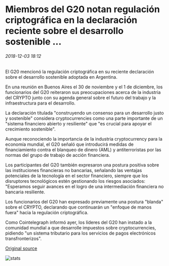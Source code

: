 # Miembros del G20 notan regulación criptográfica en la declaración reciente sobre el desarrollo sostenible ...

###### 2018-12-03 18:12

El G20 mencionó la regulación criptográfica en su reciente declaración sobre el desarrollo sostenible adoptada en Argentina.

En una reunión en Buenos Aires el 30 de noviembre y el 1 de diciembre, los funcionarios del G20 reiteraron sus preocupaciones acerca de la industria del CRYPTO junto con su agenda general sobre el futuro del trabajo y la infraestructura para el desarrollo.

La declaración titulada "construyendo un consenso para un desarrollo justo y sostenible" considera cryptocurrencies como una parte importante de un "sistema financiero abierto y resiliente" que "es crucial para apoyar el crecimiento sostenible".

Aunque reconociendo la importancia de la industria cryptocurrency para la economía mundial, el G20 señaló que introducirá medidas de financiamiento contra el blanqueo de dinero (AML) y antiterroristas por las normas del grupo de trabajo de acción financiera.

Los participantes del G20 también expresaron una postura positiva sobre las instituciones financieras no bancarias, señalando las ventajas potenciales de la tecnología en el sector financiero, siempre que los disruptores tecnológicos estén gestionando los riesgos asociados: "Esperamos seguir avances en el logro de una intermediación financiera no bancaria resiliente.

Los funcionarios del G20 han expresado previamente una postura "blanda" sobre el CRYPTO, declarando que continuarán un "enfoque de manos fuera" hacia la regulación criptográfica.

Como Cointelegraph informó ayer, los líderes del G20 han instado a la comunidad mundial a que desarrolle impuestos sobre cryptocurrencies, pidiendo "un sistema tributario para los servicios de pagos electrónicos transfronterizos".

[Original source](https://cointelegraph.com/news/g20-members-note-crypto-regulation-in-recent-declaration-on-sustainable-development)

![stats](https://c.statcounter.com/11760860/0/a89fa40b/1/ "stats")